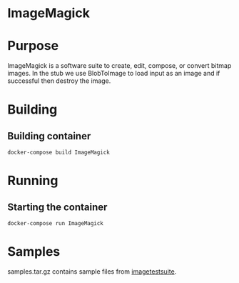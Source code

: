 # ImageMagick

# Purpose

ImageMagick is a software suite to create, edit, compose, or convert bitmap images. In the stub we use BlobToImage to load input as an image and if successful then destroy the image.

# Building

## Building container

```console
docker-compose build ImageMagick
```

# Running

## Starting the container

```console
docker-compose run ImageMagick
```

# Samples

samples.tar.gz contains sample files from [imagetestsuite](https://code.google.com/archive/p/imagetestsuite/).
